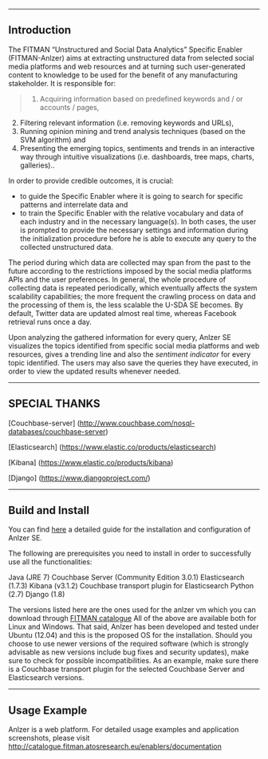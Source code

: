 ------------
Introduction
------------

The FITMAN “Unstructured and Social Data Analytics” Specific Enabler (FITMAN-Anlzer) aims at extracting unstructured data from selected social media platforms and web resources and at turning such user-generated content to knowledge to be used for the benefit of any manufacturing stakeholder. 
It is responsible for:

>1. Acquiring information based on predefined keywords and / or accounts / pages,
2. Filtering relevant information (i.e. removing keywords and URLs),
3. Running opinion mining and trend analysis techniques (based on the SVM algorithm) and
4. Presenting the emerging topics, sentiments and trends in an interactive way through intuitive visualizations 
(i.e. dashboards, tree maps, charts, galleries)..

In order to provide credible outcomes, it is crucial:
* to guide the Specific Enabler where it is going to search for specific patterns and interrelate data and
* to train the Specific Enabler with the relative vocabulary and data of each industry and in the necessary language(s).
In both cases, the user is prompted to provide the necessary settings and information during the initialization procedure before he is able to execute any query to the collected unstructured data. 

The period during which data are collected may span from the past to the future according to the restrictions imposed by the social media platforms APIs and the user preferences. In general, the whole procedure of collecting data is repeated periodically, which eventually affects the system scalability capabilities; the more frequent the crawling process on data and the processing of them is, the less scalable the U-SDA SE becomes. By default, Twitter data are updated almost real time, whereas Facebook retrieval runs once a day. 

Upon analyzing the gathered information for every query, Anlzer SE visualizes the topics identified from specific social media platforms and web resources, gives a trending line and also the *sentiment indicator* for every topic identified. The users may also save the queries they have executed, in order to view the updated results whenever needed. 

-----------------
SPECIAL THANKS
-----------------

[Couchbase-server] (http://www.couchbase.com/nosql-databases/couchbase-server)

[Elasticsearch] (https://www.elastic.co/products/elasticsearch)

[Kibana] (https://www.elastic.co/products/kibana)

[Django] (https://www.djangoproject.com/)


-----------------
Build and Install
-----------------

You can find [here](./InstallationGuide.md) a detailed guide for the installation and configuration of Anlzer SE. 
 
The following are prerequisites you need to install in order to successfully use all the functionalities: 

Java (JRE 7)
Couchbase Server (Community Edition 3.0.1)
Elasticsearch (1.7.3)
Kibana (v3.1.2)
Couchbase transport plugin for Elasticsearch
Python (2.7)
Django (1.8)

The versions listed here are the ones used for the anlzer vm which you can download through [FITMAN catalogue](http://catalogue.fitman.atosresearch.eu/enablers/unstructured-and-social-data-analytics) 
All of the above are available both for Linux and Windows. That said, Anlzer has been developed and tested under Ubuntu (12.04) and this is the proposed OS for the installation.
Should you choose to use newer versions of the required software (which is strongly advisable as new versions include bug fixes and security updates), make sure to check for possible incompatibilities. As an example, make sure there is a Couchbase transport plugin for the selected Couchbase Server and Elasticsearch versions.


-------------
Usage Example
-------------

Anlzer is a web platform. For detailed usage examples and application screenshots, please visit
http://catalogue.fitman.atosresearch.eu/enablers/documentation
